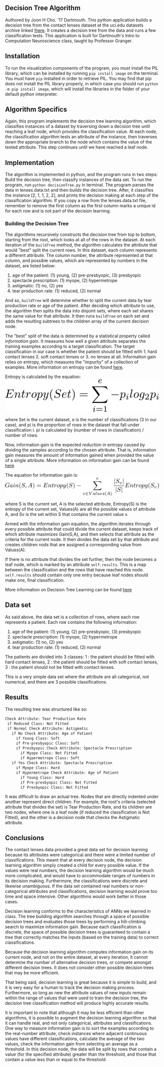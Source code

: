 ## Decision Tree Algorithm

Authored by Joon H Cho. '17 Dartmouth.
This python application builds a decision tree from the contact lenses dataset at the uci.edu datasets archive linked [!here](https://archive.ics.uci.edu/ml/datasets/Lenses). It creates a decision tree from the data and runs a few classification tests. This application is built for Dartmouth's Intro to Computation Neuroscience class, taught by Professor Granger.

## Installation

To run the visualization components of the program, you must install the PIL library, which can be installed by running `pip install image` on the terminal. You must have `pip` installed in order to retrieve PIL. You may find that pip does not install the PIL library properly, in which case you should run `python -m pip install image`, which will install the libraries in the folder of your default python interpreter.

## Algorithm Specifics

Again, this program implements the decision tree learning algorithm, which classifies instances of a dataset by traversing down a decision tree until reaching a leaf node, which provides the classification value. At each node, the classification algorithm tests an attribute of the instance, then traverses down the appropriate branch to the node which contains the value of the tested attribute. This step continues until we have reached a leaf node.

## Implementation

The algorithm is implemented in python, and the program runs in two steps: Build the decision tree, then classify instances of the data set. To run the program, run `python decisionTree.py` in terminal. The program parses the data in lenses.data.txt and then builds the decision tree. After, it classifies the instance [2,  1,  1,  2,  2], and prints the decision making at each step of the classification algorithm. If you copy a row from the lenses.data.txt file, remember to remove the first column as the first column marks a unique id for each row and is not part of the decision learning.

### Building the Decision Tree

The algorithms recursively constructs the decision tree from top to bottom, starting from the root, which looks at all of the rows in the dataset. At each iteration of the `buildTree` method, the algorithm calculates the attribute that would "best" split the current rows. In this dataset, each column represents a different attribute. The column number, the attribute represented at that column, and possible values, which are represented by numbers in the dataset, are listed below:
1. age of the patient: (1) young, (2) pre-presbyopic, (3) presbyopic
2. spectacle prescription:  (1) myope, (2) hypermetrope
3. astigmatic:     (1) no, (2) yes
4. tear production rate:  (1) reduced, (2) normal

And so, `buildTree` will determine whether to split the current data by tear production rate or age of the patient. After deciding which attribute to use, the algorithm then splits the data into disjoint sets, where each set shares the same value for that attribute. It then runs `buildTree` on each set and adds the resulting subtrees to the children array of the current decision node.

The "best" split of the data is determined by a statistical property called *information gain*. It measures how well a given attribute separates the training examples according to a target classification. The target classification in our case is whether the patient should be fitted with 1. hard contact lenses 2. soft contact lenses or 3. no lenses at all. Information gain relies on entropy, which measures the "impurity" of a collection of examples. More information on entropy can be found [here](https://en.wikipedia.org/wiki/Entropy).

Entropy is calculated by the equation:
![description](entropy.png)

where Set is the current dataset, e is the number of classifications (3 in our case), and pi is the proportion of rows in the dataset that fall under classification i. pi is calculated by (number of rows in classification) / number of rows.

Now, information gain is the expected *reduction* in entropy caused by dividing the samples according to the chosen attribute. That is, information gain measures the amount of information gained when provided the value of a single attribute. More information on information gain can be found [here](https://en.wikipedia.org/wiki/Information_gain_in_decision_trees)

The equation for information gain is:
![description](Gain.png)

where S is the current set, A is the selected attribute, Entropy(S) is the entropy of the current set, Values(A) are all the possible values of attribute A, and Sv is the set within S that contains the current value v.

Armed with the information gain equation, the algorithm iterates through every possible attribute that could divide the current dataset, keeps track of which attribute maximizes Gain(S,A), and then selects that attribute as the criteria for the current node. It then divides the data set by that attribute and creates children nods that  are assigned a corresponding value from Values(A).

If there is no attribute that divides the set further, then the node becomes a leaf node, which is marked by an attribute `self.results`. This is a map between the classification and the rows that have reached this node. `self.results` should contain only one entry because leaf nodes should make one, final classification.

More information on Decision Tree Learning can be found [here](https://www.cs.princeton.edu/courses/archive/spring07/cos424/papers/mitchell-dectrees.pdf)

## Data set

As said above, the data set is a collection of rows, where each row represents a patient. Each row contains the following information:
1. age of the patient: (1) young, (2) pre-presbyopic, (3) presbyopic
2. spectacle prescription:  (1) myope, (2) hypermetrope
3. astigmatic:     (1) no, (2) yes
4. tear production rate:  (1) reduced, (2) normal

The patients are divided into 3 classes:
 1 : the patient should be fitted with hard contact lenses,
 2 : the patient should be fitted with soft contact lenses,
 3 : the patient should not be fitted with contact lenses.

This is a very simple data set where the attribute are all categorical, not numerical, and there are 3 possible classifications.

## Results

The resulting tree was structured like so:

```
Check Attribute: Tear Production Rate
 if Reduced Class: Not Fitted
 if Normal Check Attribute: Astigmatic
   if No Check Attribute: Age of Patient
     if Young Class: Soft
     if Pre-presbyopic Class: Soft
     if Presbyopic Check Attribute: Spectacle Prescription
       if Myope Class: Not Fitted
       if Hypermetrope Class: Soft
   if Yes Check Attribute: Spectacle Prescription
     if Myope Class: Hard
     if Hypermetrope Check Attribute: Age of Patient
       if Young Class: Hard
       if Pre-presbyopic Class: Not Fitted
       if Presbyopic Class: Not Fitted
```

It was difficult to draw an actual tree. Nodes that are directly indented under another represent direct children. For example, the root's criteria (selected attribute that divides the set) is Tear Production Rate, and its children are two nodes, where one is a leaf node (if reduced the classification is Not Fitted), and the other is a decision node that checks the Astigmatic attribute.

## Conclusions

The contact lenses data provided a great data set for decision learning because its attributes were categorical and there were a limited number of classifications. This meant that at every decision node, the decision learning algorithm simply created a child for every possible value. If the values were real numbers, the decision learning algorithm would be much more complicated, and would have to accommodate ranges of numbers in its decision making. Furthermore, the classifications were discrete and likewise unambiguous. If the data set contained real numbers or non-categorical attributes and classifications, decision learning would prove too time and space intensive. Other algorithms would work better in those cases.

Decision learning conforms to the characteristics of ANNs we learned in class. The tree building algorithm searches through a space of possible decision trees and evaluates those trees by performing a hill-climbing search to maximize information gain. Because each classification is discrete, the space of possible decision trees is guaranteed to contain a tree that correctly matches the inputs (based on the training data) to correct classifications.

Because the decision learning algorithm computes information gain on its current node, and not on the entire dataset, at every iteration, it cannot determine the number of alternative decision trees, or compete amongst different decision trees. It does not consider other possible decision trees that may be more efficient.

That being said, decision learning is great because it is simple to build, and it is very easy for a human to track the decision making process. Furthermore, so long as new the attribute values of new inputs remain within the range of values that were used to train the decision tree, the decision tree classification method will produce highly accurate results.

It is important to note that although it may be less efficient than other algorithms, it is possible to augment the decision learning algorithm so that it can handle real, and not only categorical, attributes and classifications. One way to measure information gain is to sort the examples according to the real-number attribute, check instances where adjacent continuous values have different classifications, calculate the average of the two values, check the information gain from selecting an average as a threshold. In this decision node, the data will be split by rows that contain a value (for the specified attribute) greater than the threshold, and those that contain a value less than or equal to the threshold.
